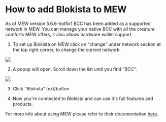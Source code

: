 # How to add Blokista to MEW

As of MEW version 5.6.6-hotfix1 BCC has been added as a supported network in MEW. You can manage your native BCC with all
the creature comforts MEW offers, it also allows hardware wallet support. 

1. To set up Blokista on MEW click on "change" under network section at the top right corner, to change the current 
network.

![](.gitbook/assets/MEW_1.png)

2. A popup will open. Scroll down the list until you find "BCC".

![](.gitbook/assets/MEW_2.png)

3. Click "Blokista" text/button

4. Now you're connected to Blokista and can use it's full features and products.

For more info about using MEW please refer to their documentation [here](https://kb.myetherwallet.com/).

